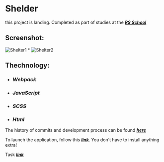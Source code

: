 # Shelder

this project is landing. Completed as part of studies at the ***[RS School](https://rs.school)***

## Screenshot:
![Shelter1](https://user-images.githubusercontent.com/96052707/200622129-d8fb0351-8548-4bd3-b43e-b8a9bcdd5262.png)
*
![Shelter2](https://user-images.githubusercontent.com/96052707/200622143-eaaad4c6-3d0e-4ea4-bac5-6575f69adceb.png)

## Thechnology: 
* ### *Webpack* 
* ### *JavaScript* 
* ### *SCSS*
* ### *Html*

The history of commits and development process can be found ***[here](https://github.com/Kornull/RS-School-tasks/tree/shelter)***

To launch the application, follow this ***[link](https://kornull.github.io/Shelter/shelter/shelter/index.html)***. You don't have to install anything extra!

Task ***[link](https://github.com/rolling-scopes-school/tasks/tree/master/stage1/stream1/shelter#%D0%BD%D0%B5%D0%B4%D0%B5%D0%BB%D1%8F-3)***
